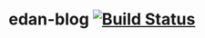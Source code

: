 # edan-blog [![Build Status](https://travis-ci.org/Edanprof/edan-blog.svg?branch=develop)](https://travis-ci.org/Edanprof/edan-blog)
